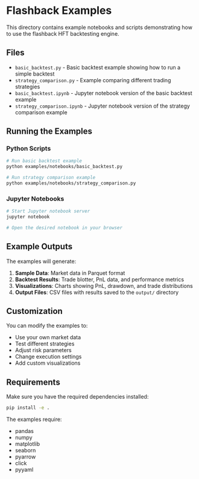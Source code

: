 # Flashback Examples

This directory contains example notebooks and scripts demonstrating how to use the flashback HFT backtesting engine.

## Files

- `basic_backtest.py` - Basic backtest example showing how to run a simple backtest
- `strategy_comparison.py` - Example comparing different trading strategies
- `basic_backtest.ipynb` - Jupyter notebook version of the basic backtest example
- `strategy_comparison.ipynb` - Jupyter notebook version of the strategy comparison example

## Running the Examples

### Python Scripts

```bash
# Run basic backtest example
python examples/notebooks/basic_backtest.py

# Run strategy comparison example
python examples/notebooks/strategy_comparison.py
```

### Jupyter Notebooks

```bash
# Start Jupyter notebook server
jupyter notebook

# Open the desired notebook in your browser
```

## Example Outputs

The examples will generate:

1. **Sample Data**: Market data in Parquet format
2. **Backtest Results**: Trade blotter, PnL data, and performance metrics
3. **Visualizations**: Charts showing PnL, drawdown, and trade distributions
4. **Output Files**: CSV files with results saved to the `output/` directory

## Customization

You can modify the examples to:

- Use your own market data
- Test different strategies
- Adjust risk parameters
- Change execution settings
- Add custom visualizations

## Requirements

Make sure you have the required dependencies installed:

```bash
pip install -e .
```

The examples require:
- pandas
- numpy
- matplotlib
- seaborn
- pyarrow
- click
- pyyaml
